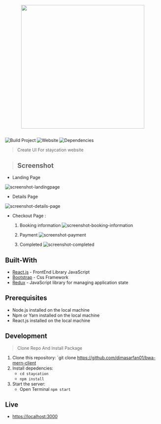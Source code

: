 <p align="center">
  <img width="400" src="https://user-images.githubusercontent.com/63716330/90742698-b8008f80-e2f9-11ea-973f-a6e153b6614a.png">
</p>

##

![Build Project](https://github.com/vuejs-id/blog/workflows/Build%20Project/badge.svg) ![Website](https://img.shields.io/website?url=https%3A%2F%2Fblog.vuejs.id%2F) ![Dependencies](https://img.shields.io/david/vuejs-id/blog.svg)

> Create UI For staycation website

> ## Screenshot

- Landing Page

![screenshot-landingpage](https://user-images.githubusercontent.com/63716330/90948555-3b40f300-e46a-11ea-95d2-75aabd81faa7.png)

- Details Page

![screenshot-details-page](https://user-images.githubusercontent.com/77246142/134699048-03f21b78-67bd-4f08-9cb7-bf9a0df6f994.png)

- Checkout Page :

  1. Booking information
![screenshot-booking-information](https://user-images.githubusercontent.com/63716330/90948722-dbe3e280-e46b-11ea-880a-a0fa6de3c0f4.png)

  2. Payment
![screenshot-payment](https://user-images.githubusercontent.com/63716330/90948742-1ea5ba80-e46c-11ea-860b-96ca6e676d56.png)

  3. Completed
![screenshot-completed](https://user-images.githubusercontent.com/63716330/90948815-c4592980-e46c-11ea-9602-76a8fb127577.png)

## Built-With

- [React.js](http://reactjs.org/) - FrontEnd Library JavaScript
- [Bootstrap](https://getbootstrap.com/) - Css Framework
- [Redux](https://redux.js.org/) - JavaScript library for managing application state

## Prerequisites

- Node.js installed on the local machine
- Npm or Yarn installed on the local machine
- React.js installed on the local machine

## Development

> Clone Repo And Install Package

1. Clone this repository:
   `git clone https://github.com/dimasarfan01/bwa-mern-client
2. Install depedencies:
   - `cd staycation`
   - `npm install`
3. Start the server:
   - Open Terminal `npm start`

## Live

- [https://localhost:3000](https://localhost:3000)

